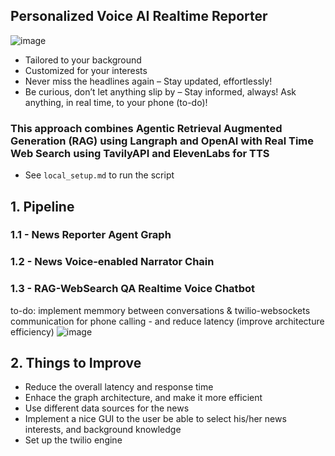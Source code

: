 ## Personalized Voice AI Realtime Reporter

![image](https://github.com/user-attachments/assets/f76edc19-9518-4422-a3d0-47388a641531)

- Tailored to your background
- Customized for your interests
- Never miss the headlines again – Stay updated, effortlessly!
- Be curious, don’t let anything slip by – Stay informed, always! Ask anything, in real time, to your phone (to-do)!

### This approach combines Agentic Retrieval Augmented Generation (RAG) using Langraph and OpenAI with Real Time Web Search using TavilyAPI and ElevenLabs for TTS

- See `local_setup.md` to run the script

## 1. Pipeline

### 1.1 - News Reporter Agent Graph
### 1.2 - News Voice-enabled Narrator Chain

### 1.3 - RAG-WebSearch QA Realtime Voice Chatbot
to-do: implement memmory between conversations & twilio-websockets communication for phone calling - and reduce latency (improve architecture efficiency)
![image](https://github.com/user-attachments/assets/92d9a46a-ffd4-46b2-aa3a-d1bcaba71e48)


## 2. Things to Improve

- Reduce the overall latency and response time
- Enhace the graph architecture, and make it more efficient
- Use different data sources for the news
- Implement a nice GUI to the user be able to select his/her news interests, and background knowledge
- Set up the twilio engine
